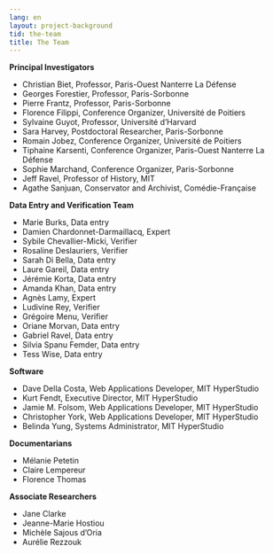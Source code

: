```yaml
---
lang: en
layout: project-background
tid: the-team
title: The Team
---
```


**Principal Investigators**

- Christian Biet, Professor, Paris-Ouest Nanterre La Défense
- Georges Forestier, Professor, Paris-Sorbonne
- Pierre Frantz, Professor, Paris-Sorbonne
- Florence Filippi, Conference Organizer, Université de Poitiers
- Sylvaine Guyot, Professor, Université d’Harvard
- Sara Harvey, Postdoctoral Researcher, Paris-Sorbonne
- Romain Jobez, Conference Organizer, Université de Poitiers
- Tiphaine Karsenti, Conference Organizer, Paris-Ouest Nanterre La Défense
- Sophie Marchand, Conference Organizer, Paris-Sorbonne
- Jeff Ravel, Professor of History, MIT
- Agathe Sanjuan, Conservator and Archivist, Comédie-Française

**Data Entry and Verification Team**

- Marie Burks, Data entry
- Damien Chardonnet-Darmaillacq, Expert
- Sybile Chevallier-Micki, Verifier
- Rosaline Deslauriers, Verifier
- Sarah Di Bella, Data entry
- Laure Gareil, Data entry
- Jérémie Korta, Data entry
- Amanda Khan, Data entry
- Agnès Lamy, Expert
- Ludivine Rey, Verifier
- Grégoire Menu, Verifier
- Oriane Morvan, Data entry
- Gabriel Ravel, Data entry
- Silvia Spanu Femder, Data entry
- Tess Wise, Data entry

**Software**

- Dave Della Costa, Web Applications Developer, MIT HyperStudio
- Kurt Fendt, Executive Director, MIT HyperStudio
- Jamie M. Folsom, Web Applications Developer, MIT HyperStudio
- Christopher York, Web Applications Developer, MIT HyperStudio
- Belinda Yung, Systems Administrator, MIT HyperStudio

**Documentarians**

- Mélanie Petetin
- Claire Lempereur
- Florence Thomas

**Associate Researchers**

- Jane Clarke
- Jeanne-Marie Hostiou
- Michèle Sajous d’Oria
- Aurélie Rezzouk
